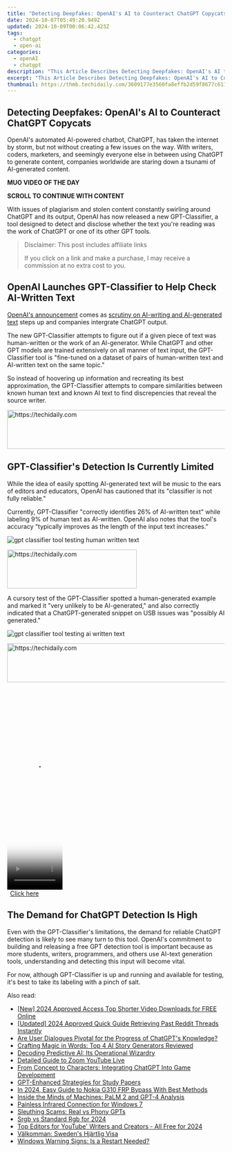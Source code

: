 ```yaml
---
title: "Detecting Deepfakes: OpenAI's AI to Counteract ChatGPT Copycats"
date: 2024-10-07T05:49:20.949Z
updated: 2024-10-09T00:06:42.423Z
tags:
  - chatgpt
  - open-ai
categories:
  - openAI
  - chatgpt
description: "This Article Describes Detecting Deepfakes: OpenAI's AI to Counteract ChatGPT Copycats"
excerpt: "This Article Describes Detecting Deepfakes: OpenAI's AI to Counteract ChatGPT Copycats"
thumbnail: https://thmb.techidaily.com/3609177e3560fa8effb2d59f8677c6110107a707b47535bc397c5818cfbe880e.jpg
---
```


## Detecting Deepfakes: OpenAI's AI to Counteract ChatGPT Copycats

 OpenAI's automated AI-powered chatbot, ChatGPT, has taken the internet by storm, but not without creating a few issues on the way. With writers, coders, marketers, and seemingly everyone else in between using ChatGPT to generate content, companies worldwide are staring down a tsunami of AI-generated content.

 **MUO VIDEO OF THE DAY**

 **SCROLL TO CONTINUE WITH CONTENT**

 With issues of plagiarism and stolen content constantly swirling around ChatGPT and its output, OpenAI has now released a new GPT-Classifier, a tool designed to detect and disclose whether the text you're reading was the work of ChatGPT or one of its other GPT tools.

>  Disclaimer: This post includes affiliate links
>
>  If you click on a link and make a purchase, I may receive a commission at no extra cost to you.
>

## OpenAI Launches GPT-Classifier to Help Check AI-Written Text

[OpenAI's announcement](https://openai.com/blog/new-ai-classifier-for-indicating-ai-written-text/) comes as [scrutiny on AI-writing and AI-generated text](https://www.makeuseof.com/dangers-ai-writing-how-spot-ai-generated-text/) steps up and companies intergrate ChatGPT output.

 The new GPT-Classifier attempts to figure out if a given piece of text was human-written or the work of an AI-generator. While ChatGPT and other GPT models are trained extensively on all manner of text input, the GPT-Classifier tool is "fine-tuned on a dataset of pairs of human-written text and AI-written text on the same topic."

 So instead of hoovering up information and recreating its best approximation, the GPT-Classifier attempts to compare similarities between known human text and known AI text to find discrepencies that reveal the source writer.

<!-- affiliate ads begin -->
<a href="https://aligracehair.sjv.io/c/5597632/2135419/19272" target="_top" id="2135419">
  <img src="//a.impactradius-go.com/display-ad/19272-2135419" border="0" alt="https://techidaily.com" width="728" height="90"/>
</a>
<img height="0" width="0" src="https://aligracehair.sjv.io/i/5597632/2135419/19272" style="position:absolute;visibility:hidden;" border="0" />
<!-- affiliate ads end -->

## GPT-Classifier's Detection Is Currently Limited

 While the idea of easily spotting AI-generated text will be music to the ears of editors and educators, OpenAI has cautioned that its "classifier is not fully reliable."

 Currently, GPT-Classifier "correctly identifies 26% of AI-written text" while labeling 9% of human text as AI-written. OpenAI also notes that the tool's accuracy "typically improves as the length of the input text increases."

![gpt classifier tool testing human written text](https://static1.makeuseofimages.com/wordpress/wp-content/uploads/2023/01/gpt-classifier-tool-testing-human-written-text.jpg)

<!-- affiliate ads begin -->
<a href="https://aligracehair.sjv.io/c/5597632/1902304/19272" target="_top" id="1902304">
  <img src="//a.impactradius-go.com/display-ad/19272-1902304" border="0" alt="https://techidaily.com" width="300" height="90"/>
</a>
<img height="0" width="0" src="https://aligracehair.sjv.io/i/5597632/1902304/19272" style="position:absolute;visibility:hidden;" border="0" />
<!-- affiliate ads end -->

 A cursory test of the GPT-Classifier spotted a human-generated example and marked it "very unlikely to be AI-generated," and also correctly indicated that a ChatGPT-generated snippet on USB issues was "possibly AI generated."

![gpt classifier tool testing ai written text](https://static1.makeuseofimages.com/wordpress/wp-content/uploads/2023/01/gpt-classifier-tool-testing-ai-written-text.jpg)

<!-- affiliate ads begin -->
<a href="https://appsumo.8odi.net/c/5597632/2043594/7443" target="_top" id="2043594">
  <img src="//a.impactradius-go.com/display-ad/7443-2043594" border="0" alt="https://techidaily.com" width="728" height="90"/>
</a>
<img height="0" width="0" src="https://appsumo.8odi.net/i/5597632/2043594/7443" style="position:absolute;visibility:hidden;" border="0" />
<!-- affiliate ads end -->

<!-- affiliate ads begin -->
<span id="1977023">
					<video width="128" height="480" style="cursor:pointer"
           poster="//a.impactradius-go.com/display-clicktoplayimage/1977023.png"
           onclick="if(!this.playClicked){this.play();this.setAttribute('controls',true);this.playClicked=true;}">
	   <source src="//a.impactradius-go.com/display-ad/22993-1977023">
	   <img src="//a.impactradius-go.com/display-clicktoplayimage/1977023.png" style="border: none; height: 100%; width: 100%; object-fit: contain">
	</video>
	<div style="width:80px;text-align:center"><a href="javascript:window.open(decodeURIComponent('https%3A%2F%2Fhomestyler.sjv.io%2Fc%2F5597632%2F1977023%2F22993'), '_blank');void(0);">Click here</a></div>
</span>
<img height="0" width="0" src="https://imp.pxf.io/i/5597632/1977023/22993" style="position:absolute;visibility:hidden;" border="0" />
<!-- affiliate ads end -->

## The Demand for ChatGPT Detection Is High

 Even with the GPT-Classifier's limitations, the demand for reliable ChatGPT detection is likely to see many turn to this tool. OpenAI's commitment to building and releasing a free GPT detection tool is important because as more students, writers, programmers, and others use AI-text generation tools, understanding and detecting this input will become vital.

 For now, although GPT-Classifier is up and running and available for testing, it's best to take its labeling with a pinch of salt.

<ins class="adsbygoogle"
     style="display:block"
     data-ad-format="autorelaxed"
     data-ad-client="ca-pub-7571918770474297"
     data-ad-slot="1223367746"></ins>

<ins class="adsbygoogle"
     style="display:block"
     data-ad-client="ca-pub-7571918770474297"
     data-ad-slot="8358498916"
     data-ad-format="auto"
     data-full-width-responsive="true"></ins>

<span class="atpl-alsoreadstyle">Also read:</span>
<div><ul>
<li><a href="https://facebook-record-videos.techidaily.com/new-2024-approved-access-top-shorter-video-downloads-for-free-online/"><u>[New] 2024 Approved Access Top Shorter Video Downloads for FREE Online</u></a></li>
<li><a href="https://fox-links.techidaily.com/updated-2024-approved-quick-guide-retrieving-past-reddit-threads-instantly/"><u>[Updated] 2024 Approved Quick Guide Retrieving Past Reddit Threads Instantly</u></a></li>
<li><a href="https://tech-savvy.techidaily.com/are-user-dialogues-pivotal-for-the-progress-of-chatgpts-knowledge/"><u>Are User Dialogues Pivotal for the Progress of ChatGPT's Knowledge?</u></a></li>
<li><a href="https://tech-savvy.techidaily.com/crafting-magic-in-words-top-4-ai-story-generators-reviewed/"><u>Crafting Magic in Words: Top 4 AI Story Generators Reviewed</u></a></li>
<li><a href="https://tech-savvy.techidaily.com/decoding-predictive-ai-its-operational-wizardry/"><u>Decoding Predictive AI: Its Operational Wizardry</u></a></li>
<li><a href="https://extra-hints.techidaily.com/detailed-guide-to-zoom-youtube-live/"><u>Detailed Guide to Zoom YouTube Live</u></a></li>
<li><a href="https://tech-savvy.techidaily.com/from-concept-to-characters-integrating-chatgpt-into-game-development/"><u>From Concept to Characters: Integrating ChatGPT Into Game Development</u></a></li>
<li><a href="https://tech-savvy.techidaily.com/gpt-enhanced-strategies-for-study-papers/"><u>GPT-Enhanced Strategies for Study Papers</u></a></li>
<li><a href="https://android-frp.techidaily.com/in-2024-easy-guide-to-nokia-g310-frp-bypass-with-best-methods-by-drfone-android/"><u>In 2024, Easy Guide to Nokia G310 FRP Bypass With Best Methods</u></a></li>
<li><a href="https://tech-savvy.techidaily.com/inside-the-minds-of-machines-palm-2-and-gpt-4-analysis/"><u>Inside the Minds of Machines: PaLM 2 and GPT-4 Analysis</u></a></li>
<li><a href="https://driver-install.techidaily.com/painless-infrared-connection-for-windows-7/"><u>Painless Infrared Connection for Windows 7</u></a></li>
<li><a href="https://tech-savvy.techidaily.com/sleuthing-scams-real-vs-phony-gpts/"><u>Sleuthing Scams: Real vs Phony GPTs</u></a></li>
<li><a href="https://fox-access.techidaily.com/srgb-vs-standard-rgb-for-2024/"><u>Srgb vs Standard Rgb for 2024</u></a></li>
<li><a href="https://facebook-record-videos.techidaily.com/top-editors-for-youtube-writers-and-creators-all-free-for-2024/"><u>Top Editors for YouTube' Writers and Creators - All Free for 2024</u></a></li>
<li><a href="https://mondly-stories.techidaily.com/valkomman-swedens-hjartlig-visa/"><u>Välkomman: Sweden's Hjärtlig Visa</u></a></li>
<li><a href="https://win11-tips.techidaily.com/windows-warning-signs-is-a-restart-needed/"><u>Windows Warning Signs: Is a Restart Needed?</u></a></li>
</ul></div>

